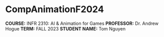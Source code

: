 # CompAnimationF2024
 
**COURSE:** INFR 2310: AI & Animation for Games
**PROFESSOR:** Dr. Andrew Hogue
**TERM:** FALL 2023
**STUDENT NAME:** Tom Nguyen